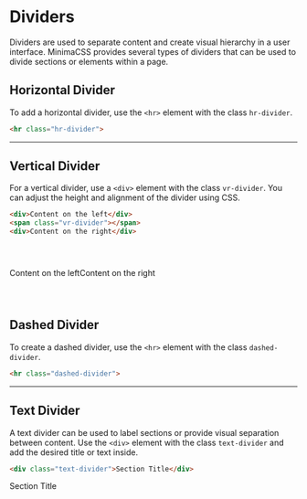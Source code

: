 # Dividers

Dividers are used to separate content and create visual hierarchy in a user interface. MinimaCSS provides several types of dividers that can be used to divide sections or elements within a page.

## Horizontal Divider

To add a horizontal divider, use the `<hr>` element with the class `hr-divider`.

```html
<hr class="hr-divider">
```
<div class="component-preview d-block">
<hr class="hr-divider">
</div>

## Vertical Divider

For a vertical divider, use a `<div>` element with the class `vr-divider`. You can adjust the height and alignment of the divider using CSS.

```html
<div>Content on the left</div>
<span class="vr-divider"></span>
<div>Content on the right</div>

```
<div class="component-preview d-block">
<div style="display: flex; align-items: center; height:100px">
    <div>Content on the left</div>
    <span class="vr-divider"></span>
    <div>Content on the right</div>
</div>
</div>

## Dashed Divider

To create a dashed divider, use the `<hr>` element with the class `dashed-divider`.

```html
<hr class="dashed-divider">
```
<div class="component-preview d-block">
<hr class="dashed-divider" style="border-top: 2px dashed var(--border-primary-color); border-bottom:0px;">
</div>

## Text Divider

A text divider can be used to label sections or provide visual separation between content. Use the `<div>` element with the class `text-divider` and add the desired title or text inside.

```html
<div class="text-divider">Section Title</div>
```
<div class="component-preview d-block">
<div class="text-divider">Section Title</div>
</div>